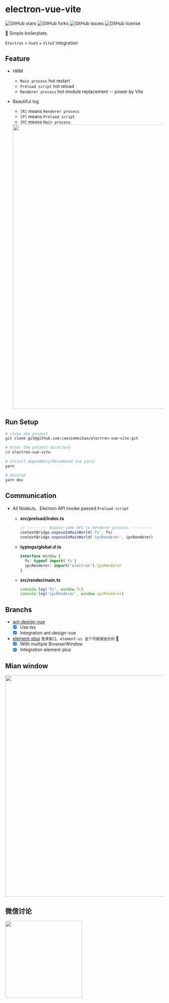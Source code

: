 # electron-vue-vite

![GitHub stars](https://img.shields.io/github/stars/caoxiemeihao/electron-vue-vite?color=fa6470&style=flat)
![GitHub forks](https://img.shields.io/github/forks/caoxiemeihao/electron-vue-vite?style=flat)
![GitHub issues](https://img.shields.io/github/issues/caoxiemeihao/electron-vue-vite?style=flat)
![GitHub license](https://img.shields.io/github/license/caoxiemeihao/electron-vue-vite?style=flat)

🥳 Simple boilerplate.

`Electron` + `Vue3` + `Vite2` integration

## Feature
- HRM

  * `Main process` hot restart
  * `Preload script` hot reload
  * `Renderer process` hot module replacement -- power by Vite

- Beautiful log

  * `[R]` means `Renderer process`
  * `[P]` means `Preload script`
  * `[M]` means `Main process`

  <img width="900px" src="https://raw.githubusercontent.com/caoxiemeihao/electron-vue-vite/main/screenshot/better-log.png" />

## Run Setup

  ```bash
  # clone the project
  git clone git@github.com:caoxiemeihao/electron-vue-vite.git

  # enter the project directory
  cd electron-vue-vite

  # install dependency(Recommend use yarn)
  yarn

  # develop
  yarn dev
  ```

## Communication
- All NodeJs、Electron API invoke passed `Preload script`

  * **src/preload/index.ts**

    ```typescript
    // --------- Expose some API to Renderer process. ---------
    contextBridge.exposeInMainWorld('fs', fs)
    contextBridge.exposeInMainWorld('ipcRenderer', ipcRenderer)
    ```

  * **typings/global.d.ts**

    ```typescript
    interface Window {
      fs: typeof import('fs')
      ipcRenderer: import('electron').IpcRenderer
    }
    ```

  * **src/render/main.ts**

    ```typescript
    console.log('fs', window.fs)
    console.log('ipcRenderer', window.ipcRenderer)
    ```
## Branchs
- [ant-design-vue](https://github.com/caoxiemeihao/electron-vue-vite/tree/ant-design-vue)
  * [x] Use tsx
  * [x] Integration ant-design-vue
- [element-plus](https://github.com/caoxiemeihao/electron-vue-vite/tree/element-plus) `登录窗口、element-ui 这个可能很适合你` 🚀
  * [x] With multiple BrowserWindow
  * [x] Integration element-plus

## Mian window
<img width="700px" src="https://raw.githubusercontent.com/caoxiemeihao/electron-vue-vite/main/screenshot/electron-15.png" />

## 微信讨论

<img width="244px" src="https://raw.githubusercontent.com/caoxiemeihao/electron-vue-vite/main/blog/wx/qrcode.jpg" />
